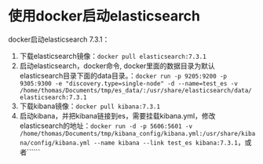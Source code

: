 # 使用docker启动elasticsearch
docker启动elasticsearch 7.3.1：  
1. 下载elasticsearch镜像：```docker pull elasticsearch:7.3.1```
2. 启动elasticsearch，docker命令, docker里面的数据目录为默认elasticsearch目录下面的data目录。：```docker run -p 9205:9200 -p 9305:9300 -e "discovery.type=single-node" -d --name=test_es -v /home/thomas/Documents/tmp/es_data/:/usr/share/elasticsearch/data/ elasticsearch:7.3.1```
3. 下载kibana镜像：```docker pull kibana:7.3.1```
4. 启动kibana，并把kibana链接到es，需要挂载kibana.yml，修改elasticsearch的地址：```docker run -d -p 5606:5601 -v /home/thomas/Documents/tmp/kibana_config/kibana.yml:/usr/share/kibana/config/kibana.yml --name kibana --link test_es kibana:7.3.1```，或者``````